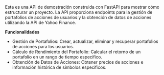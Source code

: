 Esta es una API de demostración construida con FastAPI para mostrar cómo estructurar un proyecto. La API proporciona endpoints para la gestión de portafolios de acciones de usuarios y la obtención de datos de acciones utilizando la API de Yahoo Finance.

**Funcionalidades**

* Gestión de Portafolios: Crear, actualizar, eliminar y recuperar portafolios de acciones para los usuarios.
* Cálculo de Rendimiento del Portafolio: Calcular el retorno de un portafolio en un rango de tiempo específico.
* Obtención de Datos de Acciones: Obtener precios de acciones e información histórica de símbolos específicos.